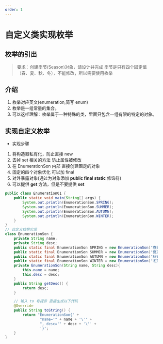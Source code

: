 ```yaml
---
order: 1
---
```


# 自定义类实现枚举

## 枚举的引出

> 要求：创建季节(Season)对象，请设计并完成
> 季节是只有四个固定值（春、夏、秋、冬），不能修改，所以需要使用枚举

## 介绍
1. 枚举对应英文(enumeration,简写 enum)
2. 枚举是一组常量的集合。
3. 可以这样理解：枚举属于一种特殊的类，里面只包含一组有限的特定的对象。

## 实现自定义枚举

- 实现步骤

1. 将构造器私有化，防止直接 new
2. 去掉 set 相关的方法 防止属性被修改
3. 在 EnumerationSon 内部 直接创建固定的对象
4. 固定的四个对象优化 可以加 final
5. 对外暴露对象(通过为对象添加 **public final static** 修饰符)
6. 可以提供 **get** 方法，但是不要提供 **set**

```java
public class Enumeration01 {
    public static void main(String[] args) {
        System.out.println(EnumerationSon.SPRING);
        System.out.println(EnumerationSon.SUMMER);
        System.out.println(EnumerationSon.AUTUMN);
        System.out.println(EnumerationSon.WINTER);
    }
}
// 自定义枚举实现
class EnumerationSon {
    private String name;
    private String desc;
    public static final EnumerationSon SPRING = new EnumerationSon("春天", "好1");
    public static final EnumerationSon SUMMER = new EnumerationSon("夏天", "好2");
    public static final EnumerationSon AUTUMN = new EnumerationSon("秋天", "好3");
    public static final EnumerationSon WINTER = new EnumerationSon("冬天", "好4");
    private EnumerationSon(String name, String desc){
        this.name = name;
        this.desc = desc;
    }
    public String getDesc() {
        return desc;
    }

    // 输入 to 有提示 直接生成以下代码
    @Override
    public String toString() {
        return "EnumerationSon{" +
                "name='" + name + '\'' +
                ", desc='" + desc + '\'' +
                '}';
    }
}
```
